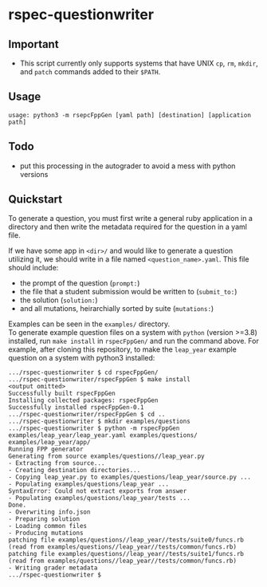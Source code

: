 # rspec-questionwriter

## Important

- This script currently only supports systems that have UNIX `cp`, `rm`, `mkdir`, and `patch` commands added to their `$PATH`.

## Usage
```
usage: python3 -m rsepcFppGen [yaml path] [destination] [application path]
```

## Todo
- put this processing in the autograder to avoid a mess with python versions
  

## Quickstart

To generate a question, you must first write a general ruby application in a directory and then write the metadata required for the question in a yaml file.

If we have some app in `<dir>/` and would like to generate a question utilizing it, we should write in a file named `<question_name>.yaml`.
This file should include:
- the prompt of the question (`prompt:`)
- the file that a student submission would be written to (`submit_to:`)
- the solution (`solution:`)
- and all mutations, heirarchially sorted by suite (`mutations:`)

Examples can be seen in the `examples/` directory.  
To generate example question files on a system with `python` (version >=3.8) installed, run `make install` in `rspecFppGen/` and run the command above. For example, after cloning this repository, to make the `leap_year` example question on a system with python3 installed:
```
.../rspec-questionwriter $ cd rspecFppGen/
.../rspec-questionwriter/rspecFppGen $ make install
<output omitted>
Successfully built rspecFppGen
Installing collected packages: rspecFppGen
Successfully installed rspecFppGen-0.1
.../rspec-questionwriter/rspecFppGen $ cd ..
.../rspec-questionwriter $ mkdir examples/questions
.../rspec-questionwriter $ python -m rspecFppGen examples/leap_year/leap_year.yaml examples/questions/ examples/leap_year/app/
Running FPP generator
Generating from source examples/questions//leap_year.py
- Extracting from source...
- Creating destination directories...
- Copying leap_year.py to examples/questions/leap_year/source.py ...
- Populating examples/questions/leap_year ...
SyntaxError: Could not extract exports from answer
- Populating examples/questions/leap_year/tests ...
Done.
- Overwriting info.json
- Preparing solution
- Loading common files
- Producing mutations
patching file examples/questions//leap_year//tests/suite0/funcs.rb (read from examples/questions//leap_year//tests/common/funcs.rb)
patching file examples/questions//leap_year//tests/suite1/funcs.rb (read from examples/questions//leap_year//tests/common/funcs.rb)
- Writing grader metadata
.../rspec-questionwriter $ 
```
